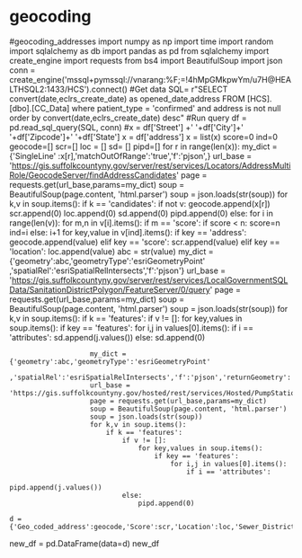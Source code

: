 # geocoding
#geocoding_addresses
import numpy as np
import time
import random
import sqlalchemy as db
import pandas as pd
from sqlalchemy import create_engine
import requests
from bs4 import BeautifulSoup
import json
conn = create_engine('mssql+pymssql://vnarang:%F;=!4hMpGMkpwYm/u7H@HEALTHSQL2:1433/HCS').connect()
#Get data
SQL= r"SELECT convert(date,eclrs_create_date) as opened_date,address FROM [HCS].[dbo].[CC_Data] where patient_type = 'confirmed' and address is not null order by convert(date,eclrs_create_date) desc"
#Run query
df = pd.read_sql_query(SQL, conn)
#x = df['Street'] +' '+df['City']+' '+df['Zipcode']+' '+df['State']
x = df['address']
x = list(x)
score=0
ind=0
geocode=[]
scr=[]
loc = []
sd= []
pipd=[]
for r in range(len(x)):
    my_dict = {'SingleLine' :x[r],'matchOutOfRange':'true','f':'pjson',}
    url_base = 'https://gis.suffolkcountyny.gov/server/rest/services/Locators/AddressMultiRole/GeocodeServer/findAddressCandidates'
    page = requests.get(url_base,params=my_dict)
    soup = BeautifulSoup(page.content, 'html.parser')
    soup = json.loads(str(soup))
    for k,v in soup.items():
        if k == 'candidates':
            if not v:
                geocode.append(x[r])
                scr.append(0)
                loc.append(0)
                sd.append(0)
                pipd.append(0)
            else:
                for i in range(len(v)):
                    for m,n in v[i].items():
                        if m == 'score':
                            if score < n:
                                score=n
                                ind=i
                            else:
                                i+1
                for key,value in v[ind].items():
                    if key == 'address':
                        geocode.append(value)
                    elif key == 'score':
                        scr.append(value)
                    elif key == 'location':
                        loc.append(value)
                        abc = str(value)
                        my_dict = {'geometry':abc,'geometryType':'esriGeometryPoint'
                                   ,'spatialRel':'esriSpatialRelIntersects','f':'pjson'}
                        url_base = 'https://gis.suffolkcountyny.gov/server/rest/services/LocalGovernmentSQLData/SanitationDistrictPolygon/FeatureServer/0/query'
                        page = requests.get(url_base,params=my_dict)
                        soup = BeautifulSoup(page.content, 'html.parser')
                        soup = json.loads(str(soup))
                        for k,v in soup.items():
                            if k == 'features':
                                if v != []:
                                    for key,values in soup.items():
                                        if key == 'features':
                                            for i,j in values[0].items():
                                                if i == 'attributes':
                                                    sd.append(j.values())
                                else:
                                    sd.append(0)
                        
                        
                        my_dict = {'geometry':abc,'geometryType':'esriGeometryPoint'
                                    ,'spatialRel':'esriSpatialRelIntersects','f':'pjson','returnGeometry':'false'}
                        url_base = 'https://gis.suffolkcountyny.gov/hosted/rest/services/Hosted/PumpStationPolygon_Covid19/FeatureServer/0/query'
                        page = requests.get(url_base,params=my_dict)
                        soup = BeautifulSoup(page.content, 'html.parser')
                        soup = json.loads(str(soup))
                        for k,v in soup.items():
                            if k == 'features':
                                if v != []:
                                    for key,values in soup.items():
                                        if key == 'features':
                                            for i,j in values[0].items():
                                                if i == 'attributes':
                                                    pipd.append(j.values())
                                else:
                                    pipd.append(0)
 
    d = {'Geo_coded_address':geocode,'Score':scr,'Location':loc,'Sewer_District':sd,'Pipe_District':pipd}
new_df = pd.DataFrame(data=d)
new_df
